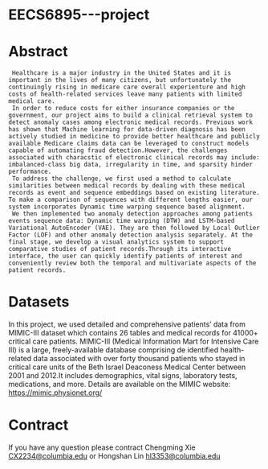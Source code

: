# EECS6895---project


# Abstract
     Healthcare is a major industry in the United States and it is important in the lives of many citizens, but unfortunately the continuingly rising in medicare care overall experienture and high costs of health-related services leave many patients with limited medical care.  
     In order to reduce costs for either insurance companies or the government, our project aims to build a clinical retrieval system to detect anomaly cases among electronic medical records. Previous work has shown that Machine learning for data-driven diagnosis has been actively studied in medicine to provide better healthcare and publicly available Medicare claims data can be leveraged to construct models capable of automating fraud detection.However, the challenges associated with characstic of electronic clinical records may include: imbalanced-class big data, irregularity in time, and sparsity hinder performance.  
     To address the challenge, we first used a method to calculate similarities between medical records by dealing with these medical records as event and sequence embeddings based on existing literature. To make a comparison of sequences with different lengths easier, our system incorporates Dynamic time warping sequence based alignment.  
     We then implemented two anomaly detection approaches among patients events sequence data: Dynamic time warping (DTW) and LSTM-based Variational AutoEncoder (VAE). They are then followed by Local Outlier Factor (LOF) and other anomaly detection analysis separately. At the final stage, we develop a visual analytics system to support comparative studies of patient records.Through its interactive interface, the user can quickly identify patients of interest and conveniently review both the temporal and multivariate aspects of the patient records. 
  
# Datasets
  In this project, we used detailed and comprehensive patients’ data from MIMIC-III dataset which contains 26 tables and medical records for 41000+ critical care patients. MIMIC-III (Medical Information Mart for Intensive Care III) is a large, freely-available database comprising de identified health-related data associated with over forty thousand patients who stayed in critical care units of the Beth Israel Deaconess Medical Center between 2001 and 2012.It includes demographics, vital signs, laboratory tests, medications, and more. Details are available on the MIMIC website: https://mimic.physionet.org/

# Contract
If you have any question please contract Chengming Xie CX2234@columbia.edu or Hongshan Lin hl3353@columbia.edu
